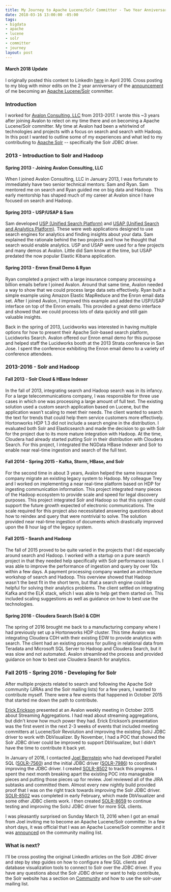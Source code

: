 ```yaml
---
title: My Journey to Apache Lucene/Solr Committer - Two Year Anniversary
date: 2018-03-16 13:00:00 -05:00
tags:
- bigdata
- apache
- lucene
- solr
- committer
- journey
layout: post
---
```


#### March 2018 Update
I originally posted this content to LinkedIn [here](https://www.linkedin.com/pulse/my-journey-apache-lucenesolr-committer-kevin-risden/) in April 2016. Cross posting to my blog with minor edits on the 2 year anniversary of the [announcement](http://mail-archives.apache.org/mod_mbox/lucene-dev/201603.mbox/%3CCAE4tqLPcNwyJpsD8UBUJ67-52TVWDq-GY7H1Bk8_C1RO_7KFgA@mail.gmail.com%3E) of me becoming an [Apache Lucene/Solr](https://lucene.apache.org/solr/) committer.

### Introduction
I worked for [Avalon Consulting, LLC](https://www.avalonconsult.com) from 2013-2017. I wrote this ~3 years after joining Avalon to relect on my time there and on becoming a Apache Lucene/Solr committer. My time at Avalon had been a whirlwind of technologies and projects with a focus on search and search with Hadoop. In this post I wanted to outline some of my experiences and what led to my contributing to [Apache Solr](https://lucene.apache.org/solr/) -- specifically the Solr JDBC driver.

### 2013 - Introduction to Solr and Hadoop
#### Spring 2013 - Joining Avalon Consulting, LLC
When I joined Avalon Consulting, LLC in January 2013, I was fortunate to immediately have two senior technical mentors: Sam and Ryan. Sam mentored me on search and Ryan guided me on big data and Hadoop. This early mentorship has shaped much of my career at Avalon since I have focused on search and Hadoop.

#### Spring 2013 - USP/USAP & Sam
Sam developed [USP (Unified Search Platform)](http://www.avalonconsult.com/unified-search-platform) and [USAP (Unified Search and Analytics Platform)](http://www.avalonconsult.com/usap). These were web applications designed to use search engines for analytics and finding insights about your data. Sam explained the rationale behind the two projects and how he thought that search would enable analytics. USP and USAP were used for a few projects and many demos at Avalon. Little did Sam know at the time, but USAP predated the now popular Elastic Kibana application.

#### Spring 2013 - Enron Email Demo & Ryan
Ryan completed a project with a large insurance company processing a billion emails before I joined Avalon. Around that same time, Avalon needed a way to show that we could process large data sets effectively. Ryan built a simple example using Amazon Elastic MapReduce and the Enron email data set. After I joined Avalon, I improved this example and added the USP/USAP interface on top of the Enron emails. This provided a great demo interface and showed that we could process lots of data quickly and still gain valuable insights.

Back in the spring of 2013, Lucidworks was interested in having multiple options for how to present their Apache Solr-based search platform, Lucidworks Search. Avalon offered our Enron email demo for this purpose and helped staff the Lucidworks booth at the 2013 Strata conference in San Jose. I spent the conference exhibiting the Enron email demo to a variety of conference attendees.

### 2013-2016 - Solr and Hadoop
#### Fall 2013 - Solr Cloud & HBase Indexer
In the fall of 2013, integrating search and Hadoop search was in its infancy. For a large telecommunications company, I was responsible for three use cases in which one was processing a large amount of full text. The existing solution used a custom search application based on Lucene, but the application wasn’t scaling to meet their needs. The client wanted to search the text for trends that could help them service customers more effectively. Hortonworks HDP 1.3 did not include a search engine in the distribution. I evaluated both Solr and Elasticsearch and made the decision to go with Solr for the project due to its more mature integration with Hadoop. At the time, Cloudera had already started putting Solr in their distribution with Cloudera Search. For this project, I integrated the NGData HBase Indexer and Solr to enable near real-time ingestion and search of the full text.

#### Fall 2014 - Spring 2015 - Kafka, Storm, HBase, and Solr
For the second time in about 3 years, Avalon helped the same insurance company migrate an existing legacy system to Hadoop. My colleague Trey and I worked on implementing a near real-time platform based on HDP for ingesting communication information. This project integrated many pieces of the Hadoop ecosystem to provide scale and speed for legal discovery purposes. This project integrated Solr and Hadoop so that this system could support the future growth expected of electronic communications. The scale required for this project also necessitated answering questions about how to reindex and query that were nontrivial to solve. The solution provided near real-time ingestion of documents which drastically improved upon the 8 hour lag of the legacy system.

#### Fall 2015 - Search and Hadoop
The fall of 2015 proved to be quite varied in the projects that I did especially around search and Hadoop. I worked with a startup on a pure search project in that they needed help specifically with Solr performance issues. I was able to improve the performance of ingestion and query by over 10x within a few days. A payment processing company wanted an architecture workshop of search and Hadoop. This overview showed that Hadoop wasn't the best fit in the short term, but that a search engine could be helpful for solving their analytics problems. The client settled on integrating Kafka and the ELK stack, which I was able to help get them started on. This included scaling suggestions as well as guidance on how to best use the technologies.

#### Spring 2016 - Cloudera Search (Solr) & CDH
The spring of 2016 brought me back to a manufacturing company where I had previously set up a Hortonworks HDP cluster. This time Avalon was integrating Cloudera CDH with their existing EDW to provide analytics with search. The client had an existing process for pulling in relational data from Teradata and Microsoft SQL Server to Hadoop and Cloudera Search, but it was slow and not automated. Avalon streamlined the process and provided guidance on how to best use Cloudera Search for analytics.

### Fall 2015 - Spring 2016 - Developing for Solr
After multiple projects related to search and following the Apache Solr community (JIRAs and the Solr mailing lists) for a few years, I wanted to contribute myself. There were a few events that happened in October 2015 that started me down the path to contribute.

[Erick Erickson](https://www.linkedin.com/in/erick-erickson-129a341) presented at an Avalon weekly meeting in October 2015 about Streaming Aggregations. I had read about streaming aggregations, but didn't know how much power they had. Erick Erickson’s presentation was the first event in the next 2-3 weeks of events that included meeting committers at Lucene/Solr Revolution and improving the existing SolrJ JDBC driver to work with DbVisualizer. By November, I had a POC that showed the Solr JDBC driver could be improved to support DbVisualizer, but I didn’t have the time to contribute it back yet.

In January of 2016, I contacted [Joel Bernstein](https://www.linkedin.com/in/bernsteinjoel) who had developed Parallel SQL ([SOLR-7560](https://issues.apache.org/jira/browse/SOLR-7560)) and the initial JDBC driver ([SOLR-7986](https://issues.apache.org/jira/browse/SOLR-7986)) to coordinate improving the JDBC driver. I created [SOLR-8502](https://issues.apache.org/jira/browse/SOLR-8502) to track this progress. I spent the next month breaking apart the existing POC into manageable pieces and putting those pieces up for review. Joel reviewed all of the JIRA subtasks and committed them. Almost every new nightly build provided proof that I was on the right track towards improving the Solr JDBC driver. [SOLR-8502](https://issues.apache.org/jira/browse/SOLR-8502) was completed in early February, which made DbVisualizer and some other JDBC clients work. I then created [SOLR-8659](https://issues.apache.org/jira/browse/SOLR-8659) to continue testing and improving the SolrJ JDBC driver for more SQL clients.

I was pleasantly surprised on Sunday March 13, 2016 when I got an email from Joel inviting me to become an Apache Lucene/Solr committer. In a few short days, it was official that I was an Apache Lucene/Solr committer and it was [announced](http://mail-archives.apache.org/mod_mbox/lucene-dev/201603.mbox/%3CCAE4tqLPcNwyJpsD8UBUJ67-52TVWDq-GY7H1Bk8_C1RO_7KFgA@mail.gmail.com%3E) on the community mailing list.

### What is next?
I’ll be cross posting the original LinkedIn articles on the Solr JDBC driver and step by step guides on how to configure a few SQL clients and database visualization tools to connect to Solr over the JDBC driver. If you have any questions about the Solr JDBC driver or want to help contribute, the Solr website has a section on [Community](https://lucene.apache.org/solr/resources.html#community) and how to use the solr-user mailing list.


